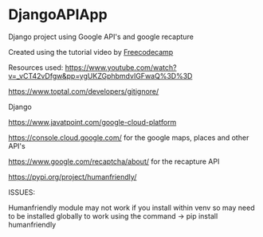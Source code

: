 # DjangoAPIApp
Django project using Google API's and google recapture


Created using the tutorial video by <a href="https://www.youtube.com/watch?v=_vCT42vDfgw&pp=ygUKZGphbmdvIGFwaQ%3D%3D">Freecodecamp</a>

Resources used:
https://www.youtube.com/watch?v=_vCT42vDfgw&pp=ygUKZGphbmdvIGFwaQ%3D%3D

https://www.toptal.com/developers/gitignore/

Django

https://www.javatpoint.com/google-cloud-platform

https://console.cloud.google.com/ for the google maps, places and other API's

https://www.google.com/recaptcha/about/ for the recapture API

https://pypi.org/project/humanfriendly/


ISSUES:

Humanfriendly module may not work if you install within venv so may need to be installed globally to work using the command -> pip install humanfriendly